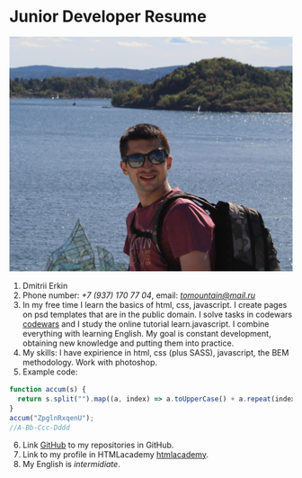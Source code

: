 # Junior Developer Resume

![Photo](CV.jpg)

1. Dmitrii Erkin
2. Phone number: *+7 (937) 170 77 04*, email: *tomountain@mail.ru*
3. In my free time I learn the basics of html, css, javascript. I create pages on psd templates that are in the public domain. I solve tasks in codewars [codewars](https://www.codewars.com/users/DmitriEr?refreshed=true) and I study the online tutorial learn.javascript. I combine everything with learning English. My goal is constant development, obtaining new knowledge and putting them into practice.
4. My skills: I have expirience in html, css (plus SASS), javascript, the BEM methodology. Work with photoshop.
5. Example code: 
~~~javascript
function accum(s) {
  return s.split("").map((a, index) => a.toUpperCase() + a.repeat(index).toLowerCase()).join("-");
}
accum("ZpglnRxqenU");
//A-Bb-Ccc-Dddd
~~~
6. Link [GitHub](https://github.com/DmitriEr?tab=repositories) to my repositories in GitHub.
7. Link to my profile in HTMLacademy [htmlacademy](https://htmlacademy.ru/profile/id1043565).
8. My English is *intermidiate*.